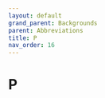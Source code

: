 ```yaml
---
layout: default
grand_parent: Backgrounds
parent: Abbreviations
title: P
nav_order: 16
---
```


# P
